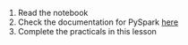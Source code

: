1. Read the notebook
2. Check the documentation for PySpark [here](http://spark.apache.org/docs/latest/api/python/pyspark.html)
3. Complete the practicals in this lesson